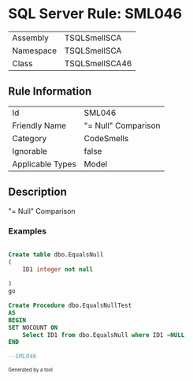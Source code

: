 ﻿# SQL Server Rule: SML046
  
|    |    |
|----|----|
| Assembly | TSQLSmellSCA |
| Namespace | TSQLSmellSCA |
| Class | TSQLSmellSCA46 |
  
## Rule Information
  
|    |    |
|----|----|
| Id | SML046 |
| Friendly Name | "= Null" Comparison |
| Category | CodeSmells |
| Ignorable | false |
| Applicable Types | Model  |
  
## Description
  
"= Null" Comparison
  
### Examples
  
```sql

Create table dbo.EqualsNull
(
    ID1 integer not null
    
)
go

Create Procedure dbo.EqualsNullTest
AS
BEGIN
SET NOCOUNT ON
	Select ID1 from dbo.EqualsNull where ID1 =NULL
END

--SML046

```
  
<sub><sup>Generated by a tool</sup></sub>
